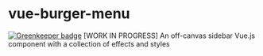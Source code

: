# vue-burger-menu

[![Greenkeeper badge](https://badges.greenkeeper.io/bazzite/vue-burger-menu.svg)](https://greenkeeper.io/)
[WORK IN PROGRESS] An off-canvas sidebar Vue.js component with a collection of effects and styles
